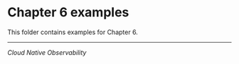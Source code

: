# Chapter 6 examples

This folder contains examples for Chapter 6.

---

_Cloud Native Observability_
